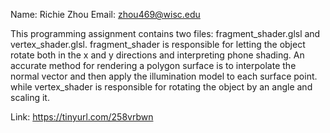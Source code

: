 Name: Richie Zhou
Email: zhou469@wisc.edu

This programming assignment contains two files: fragment_shader.glsl and vertex_shader.glsl. fragment_shader is responsible for letting the object rotate both in the x and y directions and interpreting phone shading. An accurate method for rendering a polygon surface is to interpolate the normal vector and then apply the illumination model to each surface point. while vertex_shader is responsible for rotating the object by an angle and scaling it.

Link: https://tinyurl.com/258vrbwn